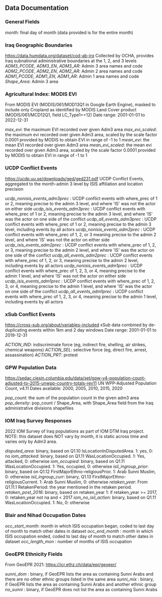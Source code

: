 ## Data Documentation

### General Fields
*month*: final day of month (data provided is for the entire month)

### Iraq Geographic Boundaries
https://data.humdata.org/dataset/cod-ab-irq
Collected by OCHA, provides Iraq subnational administrative boundaries at the 1, 2, and 3 levels
*ADM3_PCODE*, *ADM3_EN*, *ADM3_AR*: Admin 3 area names and code
*ADM2_PCODE*, *ADM2_EN*, *ADM2_AR*: Admin 2 area names and code
*ADM1_PCODE*, *ADM1_EN*, *ADM1_AR*: Admin 1 area names and code
*Shape_Area*: Admin 3 area  


### Agricultural Index: MODIS EVI 
From MODIS EVI (MODIS/061/MOD13Q1 in Google Earth Engine), masked to include only Cropland as identified by MODIS Land Cover product (MODIS/061/MCD12Q1, field LC_Type1==12)
Date range: 2001-01-01 to 2022-12-31

*max_evi*: the maximum EVI recorded over given Adm3 area
*max_evi_scaled*: the maximum evi recorded over given Adm3 area, scaled by the scale factor 0.0001 provided by MODIS to obtain EVI in range of -1 to 1
*mean_evi*: the mean EVI recorded over given Adm3 area
*mean_evi_scaled*: the mean evi recorded over given Adm3 area, scaled by the scale factor 0.0001 provided by MODIS to obtain EVI in range of -1 to 1


### UCDP Conflict Events
https://ucdp.uu.se/downloads/ged/ged231.pdf
UCDP Conflict Events, aggregated to the month-admin 3 level by ISIS affiliation and location precision

*ucdp_nonisis_events_adm3prec* : UCDP conflict events with where_prec of 1 or 2, meaning precise to the admin 3 level, and where 'IS' was not the actor on either side
*ucdp_isis_events_adm3prec* : UCDP conflict events with where_prec of 1 or 2, meaning precise to the admin 3 level, and where 'IS' was the actor on one side of the conflict
*ucdp_all_events_adm3prec* : UCDP conflict events with where_prec of 1 or 2, meaning precise to the admin 3 level, including events by all actors
*ucdp_nonisis_events_adm2prec* : UCDP conflict events with where_prec of 1, 2, or 3 meaning precise to the admin 2 level, and where 'IS' was not the actor on either side
*ucdp_isis_events_adm2prec* : UCDP conflict events with where_prec of 1, 2, or 3, meaning precise to the admin 2 level, and where 'IS' was the actor on one side of the conflict
*ucdp_all_events_adm2prec* : UCDP conflict events with where_prec of 1, 2, or 3, meaning precise to the admin 2 level, including events by all actors
*ucdp_nonisis_events_adm1prec* : UCDP conflict events with where_prec of 1, 2, 3, or 4, meaning precise to the admin 1 level, and where 'IS' was not the actor on either side
*ucdp_isis_events_adm1prec* : UCDP conflict events with where_prec of 1, 2, 3, or 4, meaning precise to the admin 1 level, and where 'IS' was the actor on one side of the conflict
*ucdp_all_events_adm1prec* : UCDP conflict events with where_prec of 1, 2, 3, or 4, meaning precise to the admin 1 level, including events by all actors



### xSub Conflict Events
https://cross-sub.org/about/variables-included
xSub data combined by de-duplicating events within 1km and 2 day windows
Date range: 2001-01-01 to 2019-12-31

*ACTION_IND*: indiscriminate force (eg, indirect fire, shelling, air strikes, chemical weapons)
*ACTION_SEL*: selective force (eg, direct fire, arrest, assassination)
*ACTION_PRT*: protest

### GPW Population Data
https://sedac.ciesin.columbia.edu/data/set/gpw-v4-population-count-adjusted-to-2015-unwpp-country-totals-rev11
UN WPP-Adjusted Population Count, v4.11
Dates available: 2000, 2005, 2010, 2015, 2020

*pop_count*: the sum of the population count in the given adm3 area
*pop_density*: pop_count / Shape_Area, with Shape_Area field from the Iraq administrative divisions shapefiles

### IOM Iraq Survey Responses
2022 IOM Survey of Iraq populations as part of IOM DTM Iraq project.
NOTE: this dataset does NOT vary by month, it is static across time and varies only by Adm3 area.

*disputed_area*: binary, based on Q1.10 IsLocationInDisputedArea. 
	1: yes, 0: no
*iom_attacked*: binary, based on Q1.11 WasLocationOccupied. 
	1: Yes, attacked, 0: otherwise
*iom_occupied*: binary, based on Q1.11 WasLocationOccupied. 
	1: Yes, occupied, 0: otherwise
*isil_ingroup_prior*: binary, based on Q1.12 FirstMajorEthno-religiousPrior.
	1: Arab Sunni Muslim, 0: otherwise
*isil_ingroup_curr*: binary, Q1.13 FirstMajorEthno-religiousCurrent.
	1: Arab Sunni Muslim, 0: otherwise
*retaken_year*: From Q1.11.1 RetakenPeriod: the year mentioned in the retaken period.
*retaken_post_2016*: binary, based on retaken_year
	1: if retaken_year >= 2017, 0: retaken_year not na and < 2017
*iom_no_isil_action*: binary, based on Q1.11 WasLocationOccupied. 
	1: No, 0: otherwise


### Blair and Nihad Occupation Dates
*occ_start_month*: month in which ISIS occupation began, coded to last day of month to match other dates in dataset
*occ_end_month* : month in which ISIS occupation ended, coded to last day of month to match other dates in dataset
*occ_length_mon* : number of months of ISIS occupation

### GeoEPR Ethnicity Fields
From GeoEPR 2021: https://icr.ethz.ch/data/epr/geoepr/

*sunni_dom* : binary, if GeoEPR lists the area as containing Sunni Arabs and there are no other ethnic groups listed in the same area
*sunni_mix* : binary, if GeoEPR lists the area as containing Sunni Arabs and another ethnic group
*no_sunni* : binary, if GeoEPR does not list the area as containing Sunni Arabs
